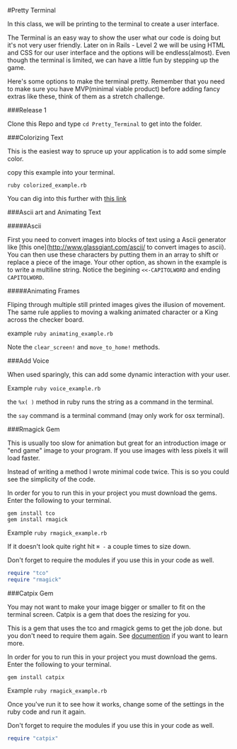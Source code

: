 #Pretty Terminal

In this class, we will be printing to the terminal to create a user interface.

The Terminal is an easy way to show the user what our code is doing but it's not very user friendly. Later on in Rails - Level 2 we will be using HTML and CSS for our user interface and the options will be endless(almost). Even though the terminal is limited, we can have a little fun by stepping up the game.

Here's some options to make the terminal pretty. Remember that you need to make sure you have MVP(minimal viable product) before adding fancy extras like these, think of them as a stretch challenge.

###Release 1

Clone this Repo and type `cd Pretty_Terminal` to get into the folder.

###Colorizing Text

This is the easiest way to spruce up your application is to add some simple color.

copy this example into your terminal.

`ruby colorized_example.rb`

You can dig into this further with [this link](https://wiki.archlinux.org/index.php/Color_Bash_Prompt#List_of_colors_for_prompt_and_Bash)

###Ascii art and Animating Text

#####Ascii

First you need to convert images into blocks of text using a Ascii generator like [this one](http://www.glassgiant.com/ascii/ to convert images to ascii). You can then use these characters by putting them in an array to shift or replace a piece of the image. Your other option, as shown in the example is to write a multiline string. Notice the begining `<<-CAPITOLWORD` and ending `CAPITOLWORD`.
	
#####Animating Frames

Fliping through multiple still printed images gives the illusion of movement. The same rule applies to moving a walking animated character or a King across the checker board.

example
`ruby animating_example.rb`

Note the `clear_screen!` and `move_to_home!` methods.

###Add Voice

When used sparingly, this can add some dynamic interaction with your user.

Example
`ruby voice_example.rb`

the `%x( )` method in ruby runs the string as a command in the terminal.

the `say` command is a terminal command (may only work for osx terminal).

###Rmagick Gem

This is usually too slow for animation but great for an introduction image or "end game" image to your program. If you use images with less pixels it will load faster.

Instead of writing a method I wrote minimal code twice. This is so you could see the simplicity of the code.

In order for you to run this in your project you must download the gems. Enter the following to your terminal.

```
gem install tco
gem install rmagick
```

Example
`ruby rmagick_example.rb`

If it doesn't look quite right hit `⌘ -` a couple times to size down.

Don't forget to require the modules if you use this in your code as well.

```ruby
require "tco"
require "rmagick"
```

###Catpix Gem

You may not want to make your image bigger or smaller to fit on the terminal screen. Catpix is a gem that does the resizing for you.

This is a gem that uses the tco and rmagick gems to get the job done. but you don't need to require them again. See [documention](http://radek.io/2015/06/29/catpix/) if you want to learn more.

In order for you to run this in your project you must download the gems. Enter the following to your terminal.

```
gem install catpix
```

Example
`ruby rmagick_example.rb`

Once you've run it to see how it works, change some of the settings in the ruby code and run it again.

Don't forget to require the modules if you use this in your code as well.

```ruby
require "catpix"
```
